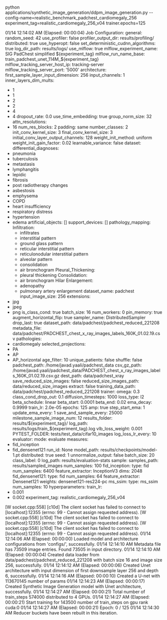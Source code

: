 python applications/synthetic_image_generation/ddpm_image_generation.py --config-name=realistic_benchmark_padchest_cardiomegaly_256 experiment_tag=realistic_cardiomegaly_256_v04 trainer.epochs=125

01/14 12:14:02 AM (Elapsed: 00:00:04) Job Configuration:
 general:
  random_seed: 42
  use_profiler: false
  profiler_output_dir: results/profiling/
  distributed: true
  use_hyperopt: false
  set_deterministic_cudnn_algorithms: true
  log_dir_path: results/logs/
  use_mlflow: true
  mlflow_experiment_name: SIG PadChest simplified ${experiment_tag}
  mlflow_run_name_base: train_padchest_unet_114M_${experiment_tag}
  mlflow_tracking_server_host_ip: tracking-server
  mlflow_tracking_server_port: '5000'
architecture:
  first_sample_layer_input_dimension: 256
  input_channels: 1
  inner_layers_dim_mults:
  - 1
  - 1
  - 2
  - 2
  - 4
  - 4
  dropout_rate: 0.0
  use_time_embedding: true
  group_norm_size: 32
  attn_resolutions:
  - 16
  num_res_blocks: 2
  padding: same
  number_classes: 2
  init_conv_kernel_size: 3
  final_conv_kernel_size: 3
  initial_conv_layer_output_channels: 128
  weight_init_method: uniform
  weight_init_gain_factor: 0.02
  learnable_variance: false
dataset:
  differential_diagnoses:
  - pneumonia
  - tuberculosis
  - metastasis
  - lymphangitis
  - lepidic
  - fibrosis
  - post radiotherapy changes
  - asbestosis
  - emphysema
  - COPD
  - heart insufficiency
  - respiratory distress
  - hypertension
  - edema
  artificial_objects: []
  support_devices: []
  pathology_mapping:
    Infiltration:
    - infiltrates
    - interstitial pattern
    - ground glass pattern
    - reticular interstitial pattern
    - reticulonodular interstitial pattern
    - alveolar pattern
    - consolidation
    - air bronchogram
    Pleural_Thickening:
    - pleural thickening
    Consolidation:
    - air bronchogram
    Hilar Enlargement:
    - adenopathy
    - pulmonary artery enlargement
  dataset_name: padchest
  input_image_size: 256
  extensions:
  - jpg
  - jpeg
  - png
  is_class_cond: true
  batch_size: 16
  num_workers: 0
  pin_memory: true
  augment_horizontal_flip: true
  sampler_name: DistributedSampler
  drop_last: true
  dataset_path: data/padchest/padchest_reduced_221208
  metadata_file: data/padchest/PADCHEST_chest_x_ray_images_labels_160K_01.02.19.csv
  pathologies:
  - cardiomegaly
  selected_projections:
  - PA
  - AP
  - AP_horizontal
  age_filter: 10
  unique_patients: false
  shuffle: false
  padchest_path: /home/javad.yaali/padchest_data
  csv_gz_path: /home/javad.yaali/padchest_data/PADCHEST_chest_x_ray_images_labels_160K_01.02.19.csv.gz
  dest_path: data/padchest_xray
  save_reduced_size_images: false
  reduced_size_images_path: data/reduced_size_images
  extract: false
  training_data_path: data/padchest/padchest_reduced_221208
trainer:
  omega: 0.3
  class_cond_drop_out: 0.1
  diffusion_timesteps: 1000
  loss_type: l2
  beta_schedule: linear
  beta_start: 0.0001
  beta_end: 0.02
  ema_decay: 0.9999
  train_lr: 2.0e-05
  epochs: 125
  amp: true
  step_start_ema: 1
  update_ema_every: 1
  save_and_sample_every: 25000
  milestone_sample_image_num: 12
  results_folder: results/${experiment_tag}/
  log_path: results/logs/train_${experiment_tag}.log
  vlb_loss_weight: 0.001
  PYTEST_FOLDER: tests/test_data/cifar10_images
  log_loss_lr_every: 10
evaluator:
  mode: evaluate
  measures:
  - fid_inception
  - fid_densenet121
  run_id: None
  model_path: results/checkpoints/model-1.pt
  distributed: true
  seed: 1
  unnormalize_output: false
  batch_size: 20
  class_label: 0
  log_path: results/evaluation-stats
  sample:
    samples_path: results/sampled_images
    num_samples: 100
  fid_inception:
    type: fid
    num_samples: 6400
    feature_extractor: InceptionV3
    dims: 2048
  fid_densenet121:
    type: fid
    num_samples: 64
    feature_extractor: Densenet121
    weights: densenet121-res224-pc
  ms_ssim:
    type: ms_ssim
    num_samples: 10
hyperparameters:
  train_lr:
  - 0.001
  - 0.002
experiment_tag: realistic_cardiomegaly_256_v04

[W socket.cpp:558] [c10d] The client socket has failed to connect to [localhost]:12355 (errno: 99 - Cannot assign requested address).
[W socket.cpp:558] [c10d] The client socket has failed to connect to [localhost]:12355 (errno: 99 - Cannot assign requested address).
[W socket.cpp:558] [c10d] The client socket has failed to connect to [localhost]:12355 (errno: 99 - Cannot assign requested address).
01/14 12:14:06 AM (Elapsed: 00:00:00) Loaded model and architecture configurations from 'configs/', successfully.
01/14 12:14:10 AM Metadata file has 73509 image entries. Found 73505 in input directory.
01/14 12:14:10 AM (Elapsed: 00:00:04) Created data loader from data/padchest/padchest_reduced_221208 with batch size 16 and image size 256, successfully.
01/14 12:14:12 AM (Elapsed: 00:00:06) Created Unet architecture with input dimension of first downsample layer 256 and depth 6, successfully.
01/14 12:14:16 AM (Elapsed: 00:00:10) Created a U-net with 113670145 number of params
01/14 12:14:23 AM (Elapsed: 00:00:17) Created Synthetic Image Generation model with Unet architecture, successfully.
01/14 12:14:27 AM (Elapsed: 00:00:21) Total number of train_steps 574000 distributed to 4 GPUs.
01/14 12:14:27 AM (Elapsed: 00:00:21) Start training for 143500 number of train_steps on gpu rank cuda:0
01/14 12:14:27 AM (Elapsed: 00:00:21) Epoch: 0 / 125
01/14 12:14:30 AM Reducer buckets have been rebuilt in this iteration.
